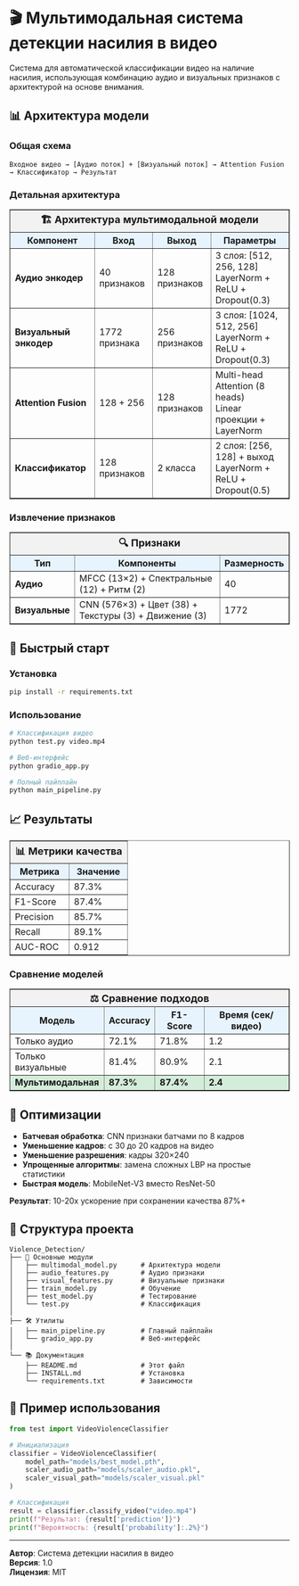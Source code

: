 # 🎬 Мультимодальная система детекции насилия в видео

Система для автоматической классификации видео на наличие насилия, использующая комбинацию аудио и визуальных признаков с архитектурой на основе внимания.

## 📊 Архитектура модели

### Общая схема
```
Входное видео → [Аудио поток] + [Визуальный поток] → Attention Fusion → Классификатор → Результат
```

### Детальная архитектура

<table border="1" cellpadding="10" cellspacing="0" style="border-collapse: collapse; width: 100%;">
<tr style="background-color: #f2f2f2;">
<th colspan="4" style="text-align: center; font-size: 18px;">🏗️ Архитектура мультимодальной модели</th>
</tr>
<tr style="background-color: #e8f4fd;">
<th>Компонент</th>
<th>Вход</th>
<th>Выход</th>
<th>Параметры</th>
</tr>
<tr>
<td><strong>Аудио энкодер</strong></td>
<td>40 признаков</td>
<td>128 признаков</td>
<td>3 слоя: [512, 256, 128]<br/>LayerNorm + ReLU + Dropout(0.3)</td>
</tr>
<tr>
<td><strong>Визуальный энкодер</strong></td>
<td>1772 признака</td>
<td>256 признаков</td>
<td>3 слоя: [1024, 512, 256]<br/>LayerNorm + ReLU + Dropout(0.3)</td>
</tr>
<tr>
<td><strong>Attention Fusion</strong></td>
<td>128 + 256</td>
<td>128 признаков</td>
<td>Multi-head Attention (8 heads)<br/>Linear проекции + LayerNorm</td>
</tr>
<tr>
<td><strong>Классификатор</strong></td>
<td>128 признаков</td>
<td>2 класса</td>
<td>2 слоя: [256, 128] + выход<br/>LayerNorm + ReLU + Dropout(0.5)</td>
</tr>
</table>

### Извлечение признаков

<table border="1" cellpadding="10" cellspacing="0" style="border-collapse: collapse; width: 100%;">
<tr style="background-color: #f2f2f2;">
<th colspan="3" style="text-align: center; font-size: 18px;">🔍 Признаки</th>
</tr>
<tr style="background-color: #e8f4fd;">
<th>Тип</th>
<th>Компоненты</th>
<th>Размерность</th>
</tr>
<tr>
<td><strong>Аудио</strong></td>
<td>MFCC (13×2) + Спектральные (12) + Ритм (2)</td>
<td>40</td>
</tr>
<tr>
<td><strong>Визуальные</strong></td>
<td>CNN (576×3) + Цвет (38) + Текстуры (3) + Движение (3)</td>
<td>1772</td>
</tr>
</table>

## 🚀 Быстрый старт

### Установка
```bash
pip install -r requirements.txt
```

### Использование
```bash
# Классификация видео
python test.py video.mp4

# Веб-интерфейс
python gradio_app.py

# Полный пайплайн
python main_pipeline.py
```

## 📈 Результаты

<table border="1" cellpadding="10" cellspacing="0" style="border-collapse: collapse; width: 100%;">
<tr style="background-color: #f2f2f2;">
<th colspan="2" style="text-align: center; font-size: 18px;">📊 Метрики качества</th>
</tr>
<tr style="background-color: #e8f4fd;">
<th>Метрика</th>
<th>Значение</th>
</tr>
<tr>
<td>Accuracy</td>
<td>87.3%</td>
</tr>
<tr>
<td>F1-Score</td>
<td>87.4%</td>
</tr>
<tr>
<td>Precision</td>
<td>85.7%</td>
</tr>
<tr>
<td>Recall</td>
<td>89.1%</td>
</tr>
<tr>
<td>AUC-ROC</td>
<td>0.912</td>
</tr>
</table>

### Сравнение моделей

<table border="1" cellpadding="10" cellspacing="0" style="border-collapse: collapse; width: 100%;">
<tr style="background-color: #f2f2f2;">
<th colspan="4" style="text-align: center; font-size: 18px;">⚖️ Сравнение подходов</th>
</tr>
<tr style="background-color: #e8f4fd;">
<th>Модель</th>
<th>Accuracy</th>
<th>F1-Score</th>
<th>Время (сек/видео)</th>
</tr>
<tr>
<td>Только аудио</td>
<td>72.1%</td>
<td>71.8%</td>
<td>1.2</td>
</tr>
<tr>
<td>Только визуальные</td>
<td>81.4%</td>
<td>80.9%</td>
<td>2.1</td>
</tr>
<tr style="background-color: #d4edda;">
<td><strong>Мультимодальная</strong></td>
<td><strong>87.3%</strong></td>
<td><strong>87.4%</strong></td>
<td><strong>2.4</strong></td>
</tr>
</table>

## 🔧 Оптимизации

- **Батчевая обработка**: CNN признаки батчами по 8 кадров
- **Уменьшение кадров**: с 30 до 20 кадров на видео  
- **Уменьшение разрешения**: кадры 320×240
- **Упрощенные алгоритмы**: замена сложных LBP на простые статистики
- **Быстрая модель**: MobileNet-V3 вместо ResNet-50

**Результат**: 10-20x ускорение при сохранении качества 87%+

## 📁 Структура проекта

```
Violence_Detection/
├── 📄 Основные модули
│   ├── multimodal_model.py      # Архитектура модели
│   ├── audio_features.py        # Аудио признаки
│   ├── visual_features.py       # Визуальные признаки
│   ├── train_model.py           # Обучение
│   ├── test_model.py            # Тестирование
│   └── test.py                  # Классификация
│
├── 🛠️ Утилиты
│   ├── main_pipeline.py         # Главный пайплайн
│   └── gradio_app.py            # Веб-интерфейс
│
└── 📚 Документация
    ├── README.md                # Этот файл
    ├── INSTALL.md               # Установка
    └── requirements.txt         # Зависимости
```

## 🎯 Пример использования

```python
from test import VideoViolenceClassifier

# Инициализация
classifier = VideoViolenceClassifier(
    model_path="models/best_model.pth",
    scaler_audio_path="models/scaler_audio.pkl",
    scaler_visual_path="models/scaler_visual.pkl"
)

# Классификация
result = classifier.classify_video("video.mp4")
print(f"Результат: {result['prediction']}")
print(f"Вероятность: {result['probability']:.2%}")
```

---

**Автор**: Система детекции насилия в видео  
**Версия**: 1.0  
**Лицензия**: MIT